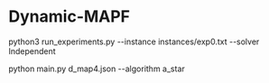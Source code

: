 # Dynamic-MAPF

python3 run_experiments.py --instance instances/exp0.txt --solver Independent

python main.py d_map4.json --algorithm a_star
